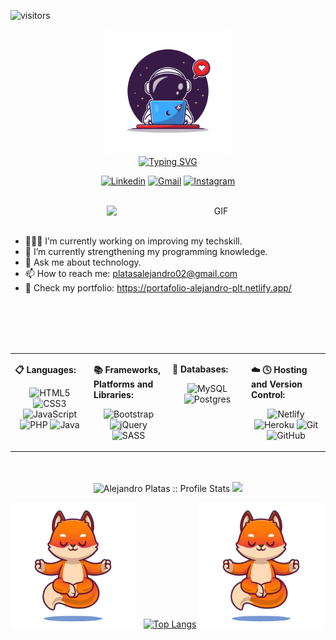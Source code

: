 
![visitors](https://visitor-badge.glitch.me/badge?page_id=alejandroplt.visitor-badge)

<!--LOGO Y REDES SOCIALES-->
<p align="center">  
    <img width="200" src="https://github.com/alejandroplt/alejandroplt/blob/main/1974.png"  alt="Logo">
    <br>
    <a href="https://git.io/typing-svg"><img src="https://readme-typing-svg.demolab.com?font=Nunito&weight=600&size=22&pause=1000&color=F7F7F7&background=000000&center=true&width=435&lines=Hello%2C+welcome+to+my+GitHub;I'm+Alejandro+Platas" alt="Typing SVG" /></a>
</p>

<div align="center">
  
  [![Linkedin](https://img.shields.io/badge/linkedin-%230077B5.svg?style=for-the-badge&logo=Linkedin&logoColor=white&link=https://www.linkedin.com/in/platas-alejandro/)](https://www.linkedin.com/in/platas-alejandro/) [![Gmail](https://img.shields.io/badge/Gmail-D14836?style=for-the-badge&logo=Gmail&logoColor=white&link=mailto:platasalejandro02@gmail.com)](mailto:platasalejandro02@gmail.com) [![Instagram](https://img.shields.io/badge/Instagram-E4405F?style=for-the-badge&logo=instagram&logoColor=white&link=https://www.instagram.com/alejandro.platas/)](https://www.instagram.com/alejandro.platas/)
    
</div>
<br>

<!--IMAGEN DERECHA-->
<div align="center">
    <img align="right"  alt="GIF" src="https://camo.githubusercontent.com/b86a9047afd5ab67de4d8d1c1ce6293db7900b997bb10cfdeec7046e7f035fe3/68747470733a2f2f6d69726f2e6d656469756d2e636f6d2f6d61782f313336302f312a495247486d69477361313673746564517649615a66772e676966" width="350px" />
</div>

<br>
<br>

<!--SOBRE MI-->
<div align="left">
    
   - 👨🏽‍💻 I’m currently working on improving my techskill.
   - 🌱 I’m currently strengthening my programming knowledge.
   - 💬 Ask me about technology.
   - 📫 How to reach me: platasalejandro02@gmail.com
   - 👀 Check my portfolio: https://portafolio-alejandro-plt.netlify.app/       
</div>
    
<br>
<br>
<br>
<br>

<!--HABILIDADES Y HERRAMIENTAS-->
<table>
<tr>
<td valign="top" width="25%">
    
**📋 Languages:** 
<div align="center">
    
   ![HTML5](https://img.shields.io/badge/html5-%23E34F26.svg?style=for-the-badge&logo=html5&logoColor=white) ![CSS3](https://img.shields.io/badge/css3-%231572B6.svg?style=for-the-badge&logo=css3&logoColor=white) ![JavaScript](https://img.shields.io/badge/javascript-%23323330.svg?style=for-the-badge&logo=javascript&logoColor=%23F7DF1E) ![PHP](https://img.shields.io/badge/php-%23777BB4.svg?style=for-the-badge&logo=php&logoColor=white) ![Java](https://img.shields.io/badge/java-%23ED8B00.svg?style=for-the-badge&logo=java&logoColor=white)
    
</div>
</td>
    
<td valign="top" width="25%">
    
**📚 Frameworks, Platforms and Libraries:** 
<div align="center">
    
   ![Bootstrap](https://img.shields.io/badge/bootstrap-%23563D7C.svg?style=for-the-badge&logo=bootstrap&logoColor=white) ![jQuery](https://img.shields.io/badge/jquery-%230769AD.svg?style=for-the-badge&logo=jquery&logoColor=white) ![SASS](https://img.shields.io/badge/SASS-hotpink.svg?style=for-the-badge&logo=SASS&logoColor=white) 
    
</div>
</td>
    
<td valign="top" width="25%">
    
**💾 Databases:** 
<div align="center">
    
   ![MySQL](https://img.shields.io/badge/mysql-%2300f.svg?style=for-the-badge&logo=mysql&logoColor=white) ![Postgres](https://img.shields.io/badge/postgres-%23316192.svg?style=for-the-badge&logo=postgresql&logoColor=white)
    
</div>

</td>
    
<td valign="top" width="25%">
    
**☁️ 🕓 Hosting and Version Control:** 
<div align="center">
    
   ![Netlify](https://img.shields.io/badge/netlify-%23000000.svg?style=for-the-badge&logo=netlify&logoColor=#00C7B7) ![Heroku](https://img.shields.io/badge/heroku-%23430098.svg?style=for-the-badge&logo=heroku&logoColor=white) ![Git](https://img.shields.io/badge/git-%23F05033.svg?style=for-the-badge&logo=git&logoColor=white) 	![GitHub](https://img.shields.io/badge/github-%23121011.svg?style=for-the-badge&logo=github&logoColor=white)
    
</div>
</td>
    
 </tr>
</table>  

<br />
<br />

<!--ESTADISTICAS EN GITHUB-->
<div align=center>
  <img src="https://github-readme-stats.vercel.app/api?username=alejandroplt&show_icons=true&hide_border=true&title_color=47b5ff&icon_color=256D85&text_color=c9d1d9&bg_color=0d1117" alt="Alejandro Platas :: Profile Stats" />
  <img height="auto" src="https://github-readme-streak-stats.herokuapp.com/?user=alejandroplt&theme=black-ice&hide_border=true&stroke=06283d&background=0D1117&ring=47b5ff&fire=256d85&currStreakLabel=47b5ff"/>
      


<!--[![itsbeenalongday's github stats](https://github-readme-stats.vercel.app/api?username=alejandroplt&show_icons=true&line_height=21&show_icons=true&theme=great-gatsby)](https://github.com/alejandroplt)-->

</div> 

<div align=center >
  
<img src="https://github.com/alejandroplt/alejandroplt/blob/main/zorro.png" alt="zorro" style="float: left; margin-right: 10px;" width="200px" /> [![Top Langs](https://github-readme-stats.vercel.app/api/top-langs/?username=alejandroplt&layout=compact&&show_icons=true&hide_border=true&title_color=47b5ff&icon_color=256D85&text_color=c9d1d9&bg_color=0d1117)](https://github.com/alejandroplt) <img src="https://github.com/alejandroplt/alejandroplt/blob/main/zorro.png" alt="zorro" width="200px" />

</div>
